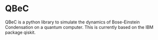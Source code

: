# QBeC
QBeC is a python library to simulate the dynamics of Bose-Einstein Condensation on a quantum computer. This is currently based on the IBM package qiskit.
